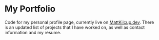 # My Portfolio

Code for my personal profile page, currently live on [MattKilcup.dev](https://MattKilcup.dev). There is an updated list of projects that I have worked on, as well as contact information and my resume.